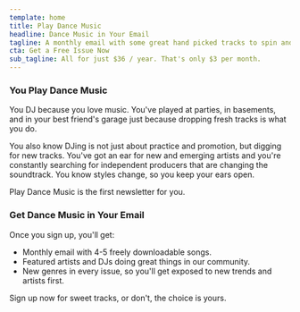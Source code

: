 ```yaml
---
template: home
title: Play Dance Music
headline: Dance Music in Your Email
tagline: A monthly email with some great hand picked tracks to spin and mix.
cta: Get a Free Issue Now
sub_tagline: All for just $36 / year. That's only $3 per month.
---
```


### You Play Dance Music

You DJ because you love music.  You've played at parties, in
basements, and in your best friend's garage just because dropping
fresh tracks is what you do.

You also know DJing is not just about practice and
promotion, but digging for new tracks. You've got an
ear for new and emerging artists and you're
constantly searching for independent producers that
are changing the soundtrack.  You know styles
change, so you keep your ears open.

Play Dance Music is the first newsletter for you.

### Get Dance Music in Your Email

Once you sign up, you'll get:

* Monthly email with 4-5 freely downloadable songs.
* Featured artists and DJs doing great things in our community.
* New genres in every issue, so you'll get exposed to new trends and artists first.

Sign up now for sweet tracks, or don't, the choice is yours.